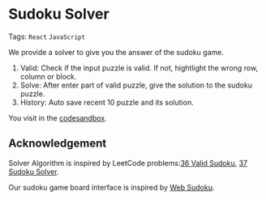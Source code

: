 # Sudoku Solver

Tags: `React` `JavaScript`

We provide a solver to give you the answer of the sudoku game.

1. Valid: Check if the input puzzle is valid. If not, hightlight the wrong row, column or block.
2. Solve: After enter part of valid puzzle, give the solution to the sudoku puzzle.
3. History: Auto save recent 10 puzzle and its solution.

You visit in the [codesandbox](https://codesandbox.io/s/sudoku-ol32y).

## Acknowledgement

Solver Algorithm is inspired by LeetCode problems:[36 Valid Sudoku](https://leetcode.com/problems/valid-sudoku), [37 Sudoku Solver](https://leetcode.com/problems/sudoku-solver).

Our sudoku game board interface is inspired by [Web Sudoku](https://www.websudoku.com/?register).
